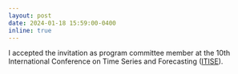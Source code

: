 ```yaml
---
layout: post
date: 2024-01-18 15:59:00-0400
inline: true
---
```


I accepted the invitation as program committee member at the 10th International Conference on Time Series and Forecasting ([ITISE](https://itise.ugr.es)).